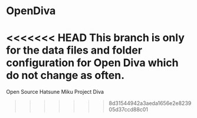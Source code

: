 # OpenDiva
<<<<<<< HEAD
This branch is only for the data files and folder configuration for Open Diva which do not change as often.
=======
Open Source Hatsune Miku Project Diva
>>>>>>> 8d31544942a3aeda1656e2e823905d37ccd88c01
